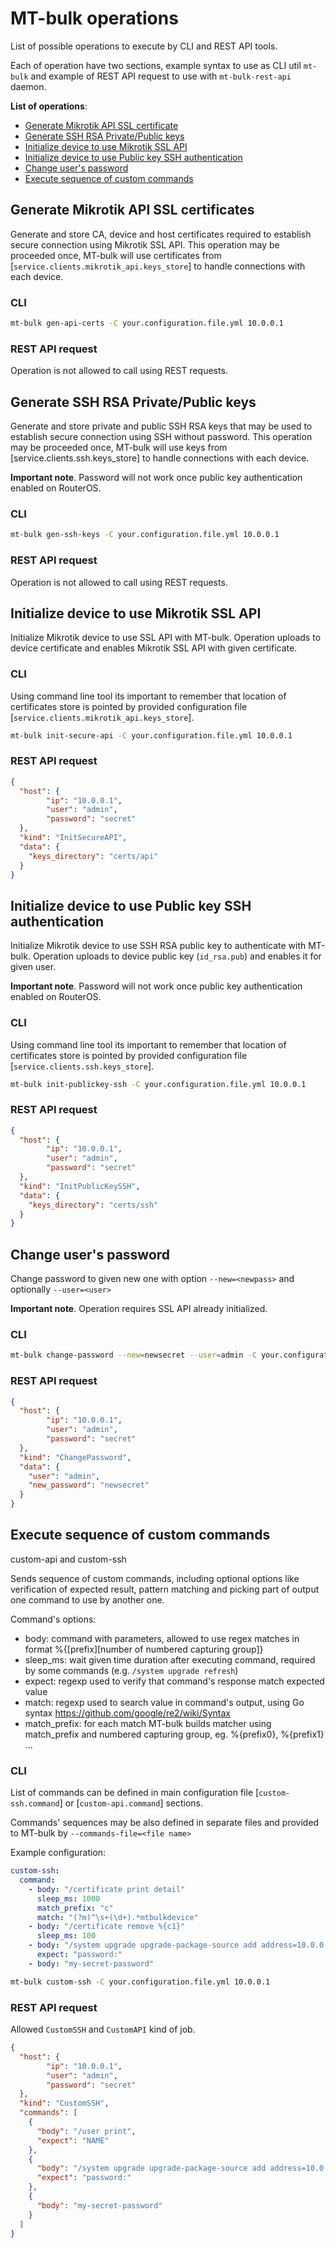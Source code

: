 # MT-bulk operations

List of possible operations to execute by CLI and REST API tools.

Each of operation have two sections, example syntax to use as CLI util `mt-bulk` and example of REST API request to use with `mt-bulk-rest-api` daemon.

**List of operations**:

* [Generate Mikrotik API SSL certificate](#Generate-Mikrotik-API-SSL-certificates)
* [Generate SSH RSA Private/Public keys](#Generate-SSH-RSA-Private/Public-keys)
* [Initialize device to use Mikrotik SSL API](#Initialize-device-to-use-Mikrotik-SSL-API)
* [Initialize device to use Public key SSH authentication](#Initialize-device-to-use-Public-key-SSH-authentication)
* [Change user's password](#Change-user's-password)
* [Execute sequence of custom commands](#Execute-sequence-of-custom-commands)

## Generate Mikrotik API SSL certificates

Generate and store CA, device and host certificates required to establish secure connection using Mikrotik SSL API. 
This operation may be proceeded once, MT-bulk will use certificates from [`service.clients.mikrotik_api.keys_store`] to handle connections with each device.

### CLI

```bash
mt-bulk gen-api-certs -C your.configuration.file.yml 10.0.0.1
```

### REST API request

Operation is not allowed to call using REST requests.

## Generate SSH RSA Private/Public keys

Generate and store private and public SSH RSA keys that may be used to establish secure connection using SSH without password. 
This operation may be proceeded once, MT-bulk will use keys from [service.clients.ssh.keys_store] to handle connections with each device.

**Important note**. Password will not work once public key authentication enabled on RouterOS.

### CLI

```bash
mt-bulk gen-ssh-keys -C your.configuration.file.yml 10.0.0.1
```

### REST API request

Operation is not allowed to call using REST requests.
 

## Initialize device to use Mikrotik SSL API

Initialize Mikrotik device to use SSL API with MT-bulk. Operation uploads to device certificate and enables Mikrotik SSL API with given certificate.

### CLI

Using command line tool its important to remember that location of certificates store is pointed by provided configuration file [`service.clients.mikrotik_api.keys_store`].

```bash
mt-bulk init-secure-api -C your.configuration.file.yml 10.0.0.1
```

### REST API request

```json
{
  "host": {
		"ip": "10.0.0.1",
		"user": "admin",
		"password": "secret"
  },
  "kind": "InitSecureAPI",
  "data": { 
    "keys_directory": "certs/api"
  }
}
```

## Initialize device to use Public key SSH authentication

Initialize Mikrotik device to use SSH RSA public key to authenticate with MT-bulk. Operation uploads to device public key (`id_rsa.pub`) and enables it for given user.

**Important note**. Password will not work once public key authentication enabled on RouterOS.

### CLI

Using command line tool its important to remember that location of certificates store is pointed by provided configuration file [`service.clients.ssh.keys_store`].

```bash
mt-bulk init-publickey-ssh -C your.configuration.file.yml 10.0.0.1
```

### REST API request

```json
{
  "host": {
		"ip": "10.0.0.1",
		"user": "admin",
		"password": "secret"
  },
  "kind": "InitPublicKeySSH",
  "data": { 
    "keys_directory": "certs/ssh"
  }
}
```

## Change user's password


Change password to given new one with option `--new=<newpass>` and optionally `--user=<user>`

**Important note**. Operation requires SSL API already initialized.

### CLI

```bash
mt-bulk change-password --new=newsecret --user=admin -C your.configuration.file.yml 10.0.0.1
```

### REST API request

```json
{
  "host": {
		"ip": "10.0.0.1",
		"user": "admin",
		"password": "secret"
  },
  "kind": "ChangePassword",
  "data": { 
    "user": "admin",
    "new_password": "newsecret"
  }
}
```

## Execute sequence of custom commands

custom-api and custom-ssh

Sends sequence of custom commands, including optional options like verification of expected result, pattern matching and picking part of output one command to use by another one.

Command's options:
- body: command with parameters, allowed to use regex matches in format %{[prefix][number of numbered capturing group]}
- sleep_ms: wait given time duration after executing command, required by some commands (e.g. `/system upgrade refresh`)
- expect: regexp used to verify that command's response match expected value
- match: regexp used to search value in command's output, using Go syntax https://github.com/google/re2/wiki/Syntax 
- match_prefix: for each match MT-bulk builds matcher using match_prefix and numbered capturing group, eg. %{prefix0}, %{prefix1} ...

### CLI

List of commands can be defined in main configuration file [`custom-ssh.command`] or [`custom-api.command`] sections.

Commands' sequences may be also defined in separate files and provided to MT-bulk by `--commands-file=<file name>`

Example configuration:
```yaml
custom-ssh:
  command:
    - body: "/certificate print detail"
      sleep_ms: 1000
      match_prefix: "c"
      match: "(?m)^\s+(\d+).*mtbulkdevice"   
    - body: "/certificate remove %{c1}"
      sleep_ms: 100
    - body: "/system upgrade upgrade-package-source add address=10.0.0.1 user=test"
      expect: "password:"
    - body: "my-secret-password"
```

```bash
mt-bulk custom-ssh -C your.configuration.file.yml 10.0.0.1
```

### REST API request

Allowed `CustomSSH` and `CustomAPI` kind of job.

```json
{
  "host": {
		"ip": "10.0.0.1",
		"user": "admin",
		"password": "secret"
  },
  "kind": "CustomSSH",
  "commands": [
    { 
      "body": "/user print",
      "expect": "NAME"
    },
    {
      "body": "/system upgrade upgrade-package-source add address=10.0.0.1 user=test",
      "expect": "password:"
    },
    {
      "body": "my-secret-password"
    }
  ]
}
```
